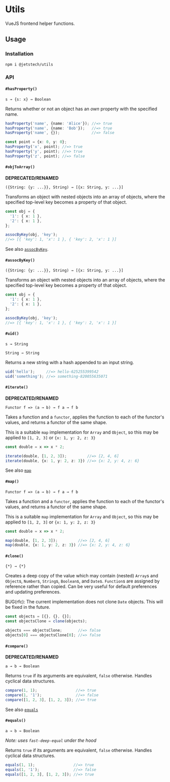 # Utils

VueJS frontend helper functions.

## Usage

### Installation

```sh
npm i @jetstech/utils
```

### API

#### `#hasProperty()`

`s → {s: x} → Boolean`

Returns whether or not an object has an _own_ property with
the specified name.

```ts
hasProperty('name', {name: 'Alice'}); //=> true
hasProperty('name', {name: 'Bob'});   //=> true
hasProperty('name', {});              //=> false

const point = {x: 0, y: 0};
hasProperty('x', point); //=> true
hasProperty('y', point); //=> true
hasProperty('z', point); //=> false
```

#### `#objToArray()`

**DEPRECATED/RENAMED**

`({String: {y: ...}}, String) → [{x: String, y: ...}]`

Transforms an object with nested objects into an array of
objects, where the specified top-level key becomes a
property of that object.

```ts
const obj = {
  '1': { x: 1 },
  '2': { x: 1 },
};

assocByKey(obj, 'key');
//=> [{ 'key': 1, 'x': 1 }, { 'key': 2, 'x': 1 }]
```

See also [`assocByKey`](#assocbykey).

#### `#assocByKey()`

`({String: {y: ...}}, String) → [{x: String, y: ...}]`

Transforms an object with nested objects into an array of
objects, where the specified top-level key becomes a
property of that object.

```ts
const obj = {
  '1': { x: 1 },
  '2': { x: 1 },
};

assocByKey(obj, 'key');
//=> [{ 'key': 1, 'x': 1 }, { 'key': 2, 'x': 1 }]
```

#### `#uid()`

`s → String`

`String → String`

Returns a new string with a hash appended to an input
string.

```ts
uid('hello');     //=> hello-625255399542
uid('something'); //=> something-820055635071
```

#### `#iterate()`

**DEPRECATED/RENAMED**

`Functor f => (a → b) → f a → f b`

Takes a function and a `functor`, applies the function to
each of the functor's values, and returns a functor of the
same shape.

This is a suitable `map` implementation for `Array` and
`Object`, so this may be applied to `[1, 2, 3]` or
`{x: 1, y: 2, z: 3}`

```ts
const double = x => x * 2;

iterate(double, [1, 2, 3]);         //=> [2, 4, 6]
iterate(double, {x: 1, y: 2, z: 3}) //=> {x: 2, y: 4, z: 6}
```

See also [`map`](#map)

#### `#map()`

`Functor f => (a → b) → f a → f b`

Takes a function and a `functor`, applies the function to
each of the functor's values, and returns a functor of the
same shape.

This is a suitable `map` implementation for `Array` and
`Object`, so this may be applied to `[1, 2, 3]` or
`{x: 1, y: 2, z: 3}`

```ts
const double = x => x * 2;

map(double, [1, 2, 3]);         //=> [2, 4, 6]
map(double, {x: 1, y: 2, z: 3}) //=> {x: 2, y: 4, z: 6}
```

#### `#clone()`

`{*} → {*}`

Creates a deep copy of the value which may contain (nested)
`Array`s and `Object`s, `Number`s, `String`s, `Boolean`s,
and `Date`s. `Function`s are assigned by reference rather
than copied. Can be very useful for default preferences and
updating preferences.

BUG(rfc): The current implementation does not clone `Date`
objects. This will be fixed in the future.

```ts
const objects = [{}, {}, {}];
const objectsClone = clone(objects);

objects === objectsClone;       //=> false
objects[0] === objectsClone[0]; //=> false
```

#### `#compare()`

**DEPRECATED/RENAMED**

`a → b → Boolean`

Returns `true` if its arguments are equivalent, `false`
otherwise. Handles cyclical data structures.

```ts
compare(1, 1);                 //=> true
compare(1, '1');               //=> false
compare([1, 2, 3], [1, 2, 3]); //=> true
```

See also [`equals`](#equals)

#### `#equals()`

`a → b → Boolean`

_Note: uses `fast-deep-equal` under the hood_

Returns `true` if its arguments are equivalent, `false`
otherwise. Handles cyclical data structures.

```ts
equals(1, 1);                 //=> true
equals(1, '1');               //=> false
equals([1, 2, 3], [1, 2, 3]); //=> true
```
